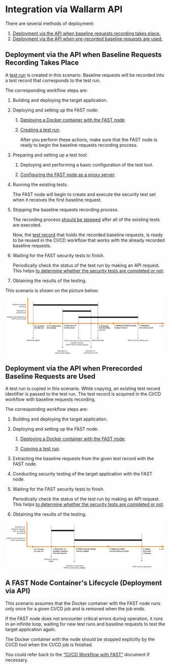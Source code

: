 [img-sample-job-recording]:     ../../images/poc/en/integration-overview/sample-job.png
[img-sample-job-no-recording]:  ../../images/poc/en/integration-overview/sample-job-no-recording.png

[doc-testrun]:                  ../operations/internals.md#test-run
[doc-container-deployment]:     node-deployment.md#deployment-of-the-docker-container
[doc-testrun-creation]:         node-deployment.md#creating-a-test-run 
[doc-testrun-copying]:          node-deployment.md#copying-a-test-run     
[doc-proxy-configuration]:      proxy-configuration.md
[doc-stopping-recording]:       stopping-recording.md
[doc-testrecord]:               ../operations/internals.md#test-record
[doc-waiting-for-tests]:        waiting-for-tests.md

[anchor-recording]:             #deployment-via-the-api-when-baseline-requests-recording-takes-place 
[anchor-no-recording]:          #deployment-via-the-api-when-prerecorded-baseline-requests-are-used

[doc-integration-overview]:     integration-overview.md

#   Integration via Wallarm API

There are several methods of deployment:
1.  [Deployment via the API when baseline requests recording takes place.][anchor-recording]
2.  [Deployment via the API when pre-recorded baseline requests are used.][anchor-no-recording]


##  Deployment via the API when Baseline Requests Recording Takes Place

A [test run][doc-testrun] is created in this scenario. Baseline requests will be recorded into a test record that corresponds to the test run.

The corresponding workflow steps are:

1.  Building and deploying the target application.

2.  Deploying and setting up the FAST node:
    
    1.  [Deploying a Docker container with the FAST node][doc-container-deployment].
    
    2.  [Creating a test run][doc-testrun-creation].
    
        After you perform these actions, make sure that the FAST node is ready to begin the baseline requests recording process.
    
3.  Preparing and setting up a test tool:
    
    1.  Deploying and performing a basic configuration of the test tool.
    
    2.  [Configuring the FAST node as a proxy server][doc-proxy-configuration].
    
4.  Running the existing tests.
    
    The FAST node will begin to create and execute the security test set when it receives the first baseline request.
    
5.  Stopping the baseline requests recording process.
    
    The recording process [should be stopped][doc-stopping-recording] after all of the existing tests are executed.
    
    Now, the [test record][doc-testrecord] that holds the recorded baseline requests, is ready to be reused in the CI/CD workflow that works with the already recorded baseline requests.  
    
6.  Waiting for the FAST security tests to finish.
    
    Periodically check the status of the test run by making an API request. This helps [to determine whether the security tests are completed or not][doc-waiting-for-tests].
    
7.  Obtaining the results of the testing.

This scenario is shown on the picture below:

![An example of a CI/CD job with requests recording][img-sample-job-recording]


##  Deployment via the API when Prerecorded Baseline Requests are Used

A test run is copied in this scenario. While copying, an existing test record identifier is passed to the test run. The test record is acquired in the CI/CD workflow with baseline requests recording.

The corresponding workflow steps are:

1.  Building and deploying the target application.

2.  Deploying and setting up the FAST node:
    
    1.  [Deploying a Docker container with the FAST node][doc-container-deployment].
    
    2.  [Copying a test run][doc-testrun-copying].    

3.  Extracting the baseline requests from the given test record with the FAST node. 

4.  Conducting security testing of the target application with the FAST node.

5.  Waiting for the FAST security tests to finish.
    
    Periodically check the status of the test run by making an API request. This helps [to determine whether the security tests are completed or not][doc-waiting-for-tests].
    
6.  Obtaining the results of the testing.

![An example of a CI/CD job with use of pre-recorded requests][img-sample-job-no-recording]   


##  A FAST Node Container's Lifecycle (Deployment via API)

This scenario assumes that the Docker container with the FAST node runs only once for a given CI/CD job and is removed when the job ends.
 
If the FAST node does not encounter critical errors during operation, it runs in an infinite loop, waiting for new test runs and baseline requests to test the target application again.
  
The Docker container with the node should be stopped explicitly by the CI/CD tool when the CI/CD job is finished. 

<!-- -->
You could refer back to the [“CI/CD Workflow with FAST”][doc-integration-overview] document if necessary.
